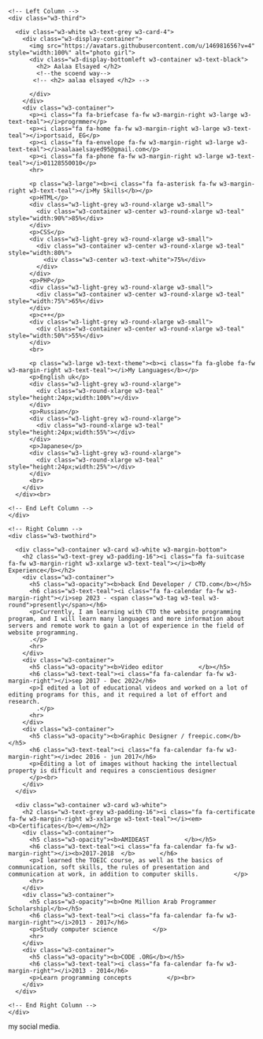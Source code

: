 <!DOCTYPE html>
<html>
<head>
<title>my new website</title>
<meta charset="UTF-8">
<meta name="viewport" content="width=device-width, initial-scale=1">
<link rel="stylesheet" href="https://www.w3schools.com/w3css/4/w3.css">
<link rel='stylesheet' href='https://fonts.googleapis.com/css?family=Roboto'>
<link rel="stylesheet" href="https://cdnjs.cloudflare.com/ajax/libs/font-awesome/4.7.0/css/font-awesome.min.css">
<style>
html,body,h1,h2,h3,h4,h5,h6 {font-family: "Roboto", sans-serif}
</style>
</head>
<body class="w3-light-grey">

<!-- Page Container -->
<div class="w3-content w3-margin-top" style="max-width:1400px;">

  <!-- The Grid -->
  <div class="w3-row-padding">
  
    <!-- Left Column -->
    <div class="w3-third">
    
      <div class="w3-white w3-text-grey w3-card-4">
        <div class="w3-display-container">
          <img src="https://avatars.githubusercontent.com/u/146981656?v=4" style="width:100%" alt="photo girl">
          <div class="w3-display-bottomleft w3-container w3-text-black">
            <h2> Aalaa Elsayed </h2>
            <!--the scoend way-->
           <!-- <h2> aalaa elsayed </h2> -->

          </div>
        </div>
        <div class="w3-container">
          <p><i class="fa fa-briefcase fa-fw w3-margin-right w3-large w3-text-teal"></i>progrmmer</p>
          <p><i class="fa fa-home fa-fw w3-margin-right w3-large w3-text-teal"></i>portsaid, EG</p>
          <p><i class="fa fa-envelope fa-fw w3-margin-right w3-large w3-text-teal"></i>aalaaelsayed95@gmail.com</p>
          <p><i class="fa fa-phone fa-fw w3-margin-right w3-large w3-text-teal"></i>01128550010</p>
          <hr>

          <p class="w3-large"><b><i class="fa fa-asterisk fa-fw w3-margin-right w3-text-teal"></i>My Skills</b></p>
          <p>HTML</p>
          <div class="w3-light-grey w3-round-xlarge w3-small">
            <div class="w3-container w3-center w3-round-xlarge w3-teal" style="width:90%">85%</div>
          </div>
          <p>CSS</p>
          <div class="w3-light-grey w3-round-xlarge w3-small">
            <div class="w3-container w3-center w3-round-xlarge w3-teal" style="width:80%">
              <div class="w3-center w3-text-white">75%</div>
            </div>
          </div>
          <p>PHP</p>
          <div class="w3-light-grey w3-round-xlarge w3-small">
            <div class="w3-container w3-center w3-round-xlarge w3-teal" style="width:75%">65%</div>
          </div>
          <p>c++</p>
          <div class="w3-light-grey w3-round-xlarge w3-small">
            <div class="w3-container w3-center w3-round-xlarge w3-teal" style="width:50%">55%</div>
          </div>
          <br>

          <p class="w3-large w3-text-theme"><b><i class="fa fa-globe fa-fw w3-margin-right w3-text-teal"></i>My Languages</b></p>
          <p>English uk</p>
          <div class="w3-light-grey w3-round-xlarge">
            <div class="w3-round-xlarge w3-teal" style="height:24px;width:100%"></div>
          </div>
          <p>Russian</p>
          <div class="w3-light-grey w3-round-xlarge">
            <div class="w3-round-xlarge w3-teal" style="height:24px;width:55%"></div>
          </div>
          <p>Japanese</p>
          <div class="w3-light-grey w3-round-xlarge">
            <div class="w3-round-xlarge w3-teal" style="height:24px;width:25%"></div>
          </div>
          <br>
        </div>
      </div><br>

    <!-- End Left Column -->
    </div>

    <!-- Right Column -->
    <div class="w3-twothird">
    
      <div class="w3-container w3-card w3-white w3-margin-bottom">
        <h2 class="w3-text-grey w3-padding-16"><i class="fa fa-suitcase fa-fw w3-margin-right w3-xxlarge w3-text-teal"></i><b>My Experience</b></h2>
        <div class="w3-container">
          <h5 class="w3-opacity"><b>back End Developer / CTD.com</b></h5>
          <h6 class="w3-text-teal"><i class="fa fa-calendar fa-fw w3-margin-right"></i>sep 2023 - <span class="w3-tag w3-teal w3-round">presently</span></h6>
          <p>Currently, I am learning with CTD the website programming program, and I will learn many languages ​​and more information about servers and remote work to gain a lot of experience in the field of website programming.
          .</p>
          <hr>
        </div>
        <div class="w3-container">
          <h5 class="w3-opacity"><b>Video editor          </b></h5>
          <h6 class="w3-text-teal"><i class="fa fa-calendar fa-fw w3-margin-right"></i>sep 2017 - Dec 2022</h6>
          <p>I edited a lot of educational videos and worked on a lot of editing programs for this, and it required a lot of effort and research.
            .</p>
          <hr>
        </div>
        <div class="w3-container">
          <h5 class="w3-opacity"><b>Graphic Designer / freepic.com</b></h5>
          <h6 class="w3-text-teal"><i class="fa fa-calendar fa-fw w3-margin-right"></i>dec 2016 - jun 2017</h6>
          <p>Editing a lot of images without hacking the intellectual property is difficult and requires a conscientious designer
          </p><br>
        </div>
      </div>

      <div class="w3-container w3-card w3-white">
        <h2 class="w3-text-grey w3-padding-16"><i class="fa fa-certificate fa-fw w3-margin-right w3-xxlarge w3-text-teal"></i><em><b>Certificates</b></em></h2>
        <div class="w3-container">
          <h5 class="w3-opacity"><b>AMIDEAST          </b></h5>
          <h6 class="w3-text-teal"><i class="fa fa-calendar fa-fw w3-margin-right"></i><b>2017-2018  </b>       </h6>
          <p>I learned the TOEIC course, as well as the basics of communication, soft skills, the rules of presentation and communication at work, in addition to computer skills.          </p>
          <hr>
        </div>
        <div class="w3-container">
          <h5 class="w3-opacity"><b>One Million Arab Programmer Scholarshipl</b></h5>
          <h6 class="w3-text-teal"><i class="fa fa-calendar fa-fw w3-margin-right"></i>2013 - 2017</h6>
          <p>Study computer science          </p>
          <hr>
        </div>
        <div class="w3-container">
          <h5 class="w3-opacity"><b>CODE .ORG</b></h5>
          <h6 class="w3-text-teal"><i class="fa fa-calendar fa-fw w3-margin-right"></i>2013 - 2014</h6>
          <p>Learn programming concepts          </p><br>
        </div>
      </div>

    <!-- End Right Column -->
    </div>
    
  <!-- End Grid -->
  </div>
  
  <!-- End Page Container -->
</div>

<footer class="w3-container w3-teal w3-center w3-margin-top">
  <p>my social media.</p>
  <i class="fa fa-facebook-official w3-hover-opacity"></i>
  <i class="fa fa-instagram w3-hover-opacity"></i>
  <i class="fa fa-snapchat w3-hover-opacity"></i>
  <i class="fa fa-pinterest-p w3-hover-opacity"></i>
  <i class="fa fa-twitter w3-hover-opacity"></i>
  <i class="fa fa-linkedin w3-hover-opacity"></i>
</footer>

</body>
</html>


